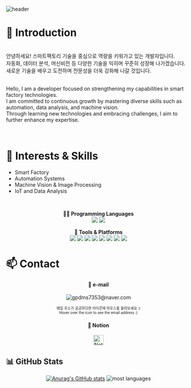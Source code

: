 ![header](https://capsule-render.vercel.app/api?type=waving&height=200&text=HYEEUN&fontAlign=70&fontAlignY=40&color=gradient&customColorList=FFB6C1,D87093)

# :wave: Introduction 
<br>
안녕하세요! 스마트팩토리 기술을 중심으로 역량을 키워가고 있는 개발자입니다. <br>
자동화, 데이터 분석, 머신비전 등 다양한 기술을 익히며 꾸준히 성장해 나가겠습니다. <br>
새로운 기술을 배우고 도전하며 전문성을 더욱 강화해 나갈 것입니다. <br>
<br>

Hello, I am a developer focused on strengthening my capabilities in smart factory technologies. <br>
I am committed to continuous growth by mastering diverse skills such as automation, data analysis, and machine vision. <br>
Through learning new technologies and embracing challenges, I aim to further enhance my expertise. <br>
<br>
<br>

# :pushpin: Interests & Skills 
- Smart Factory
- Automation Systems
- Machine Vision & Image Processing
- IoT and Data Analysis

<br>

<div align="center">

**🧑‍💻 Programming Languages**  
<img src="https://img.shields.io/badge/C++-00599C?style=flat&logo=c%2B%2B&logoColor=white"/>&nbsp;<img src="https://img.shields.io/badge/Python-3776AB?style=flat&logo=python&logoColor=white"/>


**:wrench: Tools & Platforms**  
<img src="https://img.shields.io/badge/PLC-FF6F00?style=flat&logo=siemens&logoColor=white"/>&nbsp;<img src="https://img.shields.io/badge/HMI-0088CC?style=flat&logoColor=white"/>&nbsp;<img src="https://img.shields.io/badge/Arduino-00979D?style=flat&logo=arduino&logoColor=white"/>&nbsp;<img src="https://img.shields.io/badge/MQTT-660066?style=flat&logo=raspberrypi&logoColor=white"/>&nbsp;<img src="https://img.shields.io/badge/IoT-20C997?style=flat&logoColor=white"/>&nbsp;<img src="https://img.shields.io/badge/OpenCV-5C3EE8?style=flat&logo=opencv&logoColor=white"/>&nbsp;<img src="https://img.shields.io/badge/MySQL-4479A1?style=flat&logo=mysql&logoColor=white"/>&nbsp;<img src="https://img.shields.io/badge/SQLite-003B57?style=flat&logo=sqlite&logoColor=white"/>

</div>

# :mailbox: Contact

<div align="center">
  
#### 📧 e-mail  
<img src="https://img.icons8.com/ios-glyphs/30/da3e91/new-post.png" title="gpdms7353@naver.com" style="pointer-events: none; cursor: default;" />

<sub><sup>메일 주소가 궁금하다면 아이콘에 마우스를 올려보세요 :) </sup></sub><br>
<sub><sup>Hover over the icon to see the email address :) </sup></sub>


#### :memo: Notion  
<a href="https://www.notion.so/1ac7a64e664b80e39230d7c232c03c01" target="_blank" rel="noopener noreferrer">
  <img src="https://cdn.iconscout.com/icon/free/png-256/notion-3521503-2944980.png" title="Notion Profile" width="28" style="cursor:pointer;" />
</a>

</div>

## :bar_chart: GitHub Stats

<div align="center">

  [![Anurag's GitHub stats](https://github-readme-stats.vercel.app/api?username=hyeeun619&theme=graywhite)](https://github.com/anuraghazra/github-readme-stats)
  ![most languages](https://github-readme-stats.vercel.app/api/top-langs/?username=hyeeun619&layout=compact&theme=graywhite)

</div>





<!--
**hyeeun619/hyeeun619** is a ✨ _special_ ✨ repository because its `README.md` (this file) appears on your GitHub profile.

Here are some ideas to get you started:

- 🔭 I’m currently working on ...
- 🌱 I’m currently learning ...
- 👯 I’m looking to collaborate on ...
- 🤔 I’m looking for help with ...
- 💬 Ask me about ...
- 📫 How to reach me: ...
- 😄 Pronouns: ...
- ⚡ Fun fact: ...
-->
